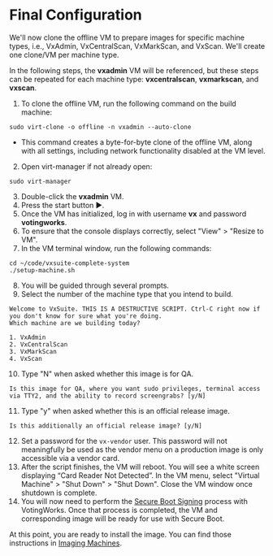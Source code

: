 # Final Configuration

We'll now clone the offline VM to prepare images for specific machine types, i.e., VxAdmin, VxCentralScan, VxMarkScan, and VxScan. We'll create one clone/VM per machine type.

In the following steps, the **vxadmin** VM will be referenced, but these steps can be repeated for each machine type: **vxcentralscan**, **vxmarkscan**, and **vxscan**.

1. To clone the offline VM, run the following command on the build machine:

```
sudo virt-clone -o offline -n vxadmin --auto-clone
```

* This command creates a byte-for-byte clone of the offline VM, along with all settings, including network functionality disabled at the VM level.

2. Open virt-manager if not already open:

```
sudo virt-manager
```

3. Double-click the **vxadmin** VM.
4. Press the start button ▶️.
5. Once the VM has initialized, log in with username **vx** and password **votingworks**.
6. To ensure that the console displays correctly, select "View" > "Resize to VM".
7. In the VM terminal window, run the following commands:

```
cd ~/code/vxsuite-complete-system
./setup-machine.sh
```

8. You will be guided through several prompts.
9. Select the number of the machine type that you intend to build.

```
Welcome to VxSuite. THIS IS A DESTRUCTIVE SCRIPT. Ctrl-C right now if you don't know for sure what you're doing.
Which machine are we building today?

1. VxAdmin
2. VxCentralScan
3. VxMarkScan
4. VxScan
```

10. Type "N" when asked whether this image is for QA.

```
Is this image for QA, where you want sudo privileges, terminal access via TTY2, and the ability to record screengrabs? [y/N]
```

11. Type "y" when asked whether this is an official release image.

```
Is this additionally an official release image? [y/N]
```

12. Set a password for the `vx-vendor` user. This password will not meaningfully be used as the vendor menu on a production image is only accessible via a vendor card.
13. After the script finishes, the VM will reboot. You will see a white screen displaying “Card Reader Not Detected”. In the VM menu, select "Virtual Machine" > "Shut Down" > "Shut Down". Close the VM window once shutdown is complete.
14. You will now need to perform the [Secure Boot Signing](https://docs.voting.works/vxsuite-tdp-v3.1/trusted-build/final-configuration/secure-boot-signing) process with VotingWorks. Once that process is completed, the VM and corresponding image will be ready for use with Secure Boot.

At this point, you are ready to install the image. You can find those instructions in [Imaging Machines](../../imaging-machines/).
